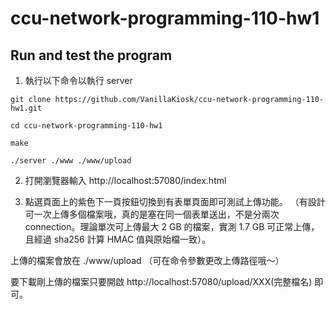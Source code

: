 # ccu-network-programming-110-hw1

## Run and test the program

1. 執行以下命令以執行 server
```
git clone https://github.com/VanillaKiosk/ccu-network-programming-110-hw1.git
```
```
cd ccu-network-programming-110-hw1
```
```
make
```
```
./server ./www ./www/upload
```

2. 打開瀏覽器輸入 http://localhost:57080/index.html

3. 點選頁面上的紫色下一頁按鈕切換到有表單頁面即可測試上傳功能。
（有設計可一次上傳多個檔案哦，真的是塞在同一個表單送出，不是分兩次connection。理論單次可上傳最大 2 GB 的檔案，實測 1.7 GB 可正常上傳，且經過 sha256 計算 HMAC 值與原始檔一致）。

上傳的檔案會放在 ./www/upload （可在命令參數更改上傳路徑哦～）

要下載剛上傳的檔案只要開啟 http://localhost:57080/upload/XXX(完整檔名) 即可。
